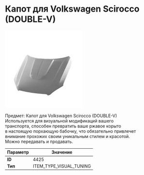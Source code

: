 # Капот для Volkswagen Scirocco (DOUBLE-V)

![Item Image](../img/4425.webp?raw=true)

Предмет: Капот для Volkswagen Scirocco (DOUBLE-V)<br>Используется для визуальной модификаций вашего<br>транспорта, способен превратить ваше ржавое корыто<br>в настоящую порхающую бабочку, что обязательно привлечет<br>внимание прохожих своим уникальным стилем и красотой.<br>Можно передавать и продавать.


| Параметр | Значение |
|----------|----------|
| **ID** | 4425 |
| **Тип** | ITEM_TYPE_VISUAL_TUNING |

